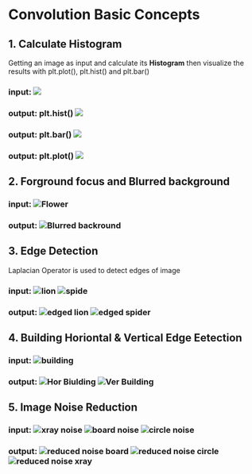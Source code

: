 # Convolution Basic Concepts
## 1. Calculate Histogram
Getting an image as input and calculate its **Histogram** then visualize the results with plt.plot(), plt.hist() and plt.bar() 
### input: ![](input/photo_2024-02-22_09-38-32.jpg)

### output: plt.hist() ![](output\histogram.png)
### output: plt.bar()  ![](output\bar.png)
### output: plt.plot()  ![](output\plot.png)

## 2. Forground focus and Blurred background
### input: ![Flower](input\flower_input.jpg)
### output: ![Blurred backround](output\blur_background.png)
## 3. Edge Detection
Laplacian Operator is used to detect edges of image
### input: ![lion](input\lion.png) ![spide](input\spider.webp)

### output: ![edged lion](output\lion_edge.png)  ![edged spider](output\spider_edge.png)

## 4. Building Horiontal & Vertical Edge Eetection
### input: ![building](input\building.png)
### output:  ![Hor Biulding](output\Building_h.png)  ![Ver Building](output\Building_v.png)

## 5. Image Noise Reduction
### input: ![xray noise](input\xray_noisy.png) ![board noise](input\board_noisy.png) ![circle noise](input\image_noisy.png)
### output: ![reduced noise board](output\board_noise_reduction.png) ![reduced noise circle](output\circle_noise_reduction.png) ![reduced noise xray](output\xray_noise_reduction.png)
